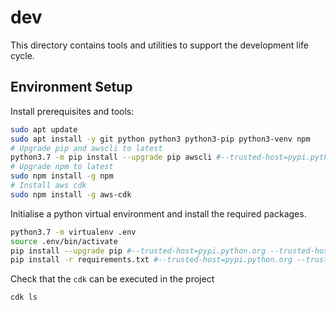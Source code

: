 # dev

This directory contains tools and utilities to support the development life cycle.

## Environment Setup

Install prerequisites and tools:

```sh
sudo apt update
sudo apt install -y git python python3 python3-pip python3-venv npm
# Upgrade pip and awscli to latest
python3.7 -m pip install --upgrade pip awscli #--trusted-host=pypi.python.org --trusted-host=pypi.org --trusted-host=files.pythonhosted.org
# Upgrade npm to latest
sudo npm install -g npm
# Install aws cdk
sudo npm install -g aws-cdk
```

Initialise a python virtual environment and install the required packages.

```sh
python3.7 -m virtualenv .env
source .env/bin/activate
pip install --upgrade pip #--trusted-host=pypi.python.org --trusted-host=pypi.org --trusted-host=files.pythonhosted.org
pip install -r requirements.txt #--trusted-host=pypi.python.org --trusted-host=pypi.org --trusted-host=files.pythonhosted.org
```

Check that the `cdk` can be executed in the project

```sh
cdk ls
```
